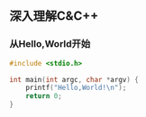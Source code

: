 
## 深入理解C&C++

### 从Hello,World开始

```c
#include <stdio.h>

int main(int argc, char *argv) {
    printf("Hello,World!\n");
    return 0;
}

```

